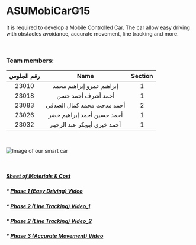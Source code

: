 # ASUMobiCarG15
It is required to develop a Mobile Controlled Car. The car allow easy driving with obstacles avoidance, accurate movement, line tracking and more.
&nbsp;

&nbsp;

### Team members:

|  **رقم الجلوس** | **Name** | **Section** |
|  :------: | :------: | :------: |
|  23010 | إبراهيم عمرو إبراهيم محمد | 1 |
|  23018 | أحمد أشرف أحمد حسن | 1 |
|  23083 | أحمد مدحت محمد كمال الصدفى | 2 |
|  23026 | أحمد حسين أحمد إبراهيم خضر | 1 |
|  23032 | أحمد خيري أبوبكر عبد الرحيم | 1 |

&nbsp;
 
 ![Image of our smart car](https://github.com/IbrahimAmrIbrahim/ASUMobiCarG15/blob/master/Images/G15%20Smart%20Car.jpg)
 
&nbsp;
  
##### [Sheet of Materials & Cost](https://github.com/IbrahimAmrIbrahim/ASUMobiCarG15/blob/master/Components%20and%20Prices.md)

##### * [Phase 1 (Easy Driving) Video](https://youtu.be/0QlZfR41Fuo)
##### * [Phase 2 (Line Tracking) Video_1](https://www.youtube.com/watch?v=OyyD0NaCylI)
##### * [Phase 2 (Line Tracking) Video_2](https://www.youtube.com/watch?v=fPJhWKm04iU)
##### * [Phase 3 (Accurate Movement) Video](https://www.youtube.com/watch?v=zHYl0JZncns)


